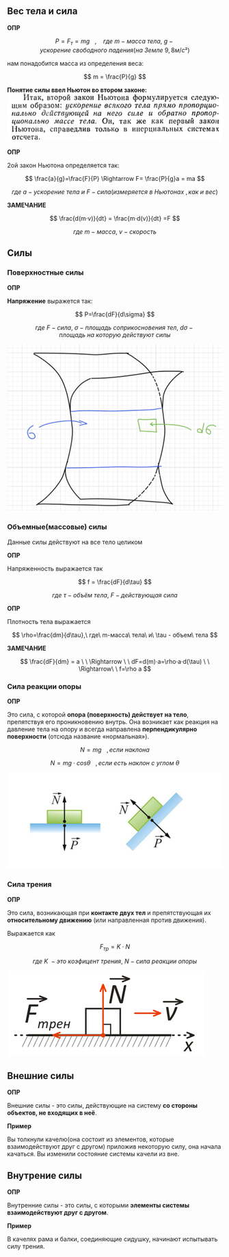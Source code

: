 ## Вес тела и сила

**ОПР**

$$
P=F_т = mg \ \ \ , \ \ \ \ где\ m-масса\ тела,\ g -ускорение\ свободного\ падения(на\ Земле\ 9,8 м/с²)
$$

нам понадобится масса из определения веса:

$$
m = \frac{P}{g}
$$

**Понятие силы ввел Ньютон во втором законе:**
![img1.png](img1.png)

**ОПР**

2ой закон Ньютона определяется так:

$$
\frac{a}{g}=\frac{F}{P} \Rightarrow F= \frac{P}{g}a = ma
$$

$$
где\ a-ускорение\ тела\ и\ F- сила (измеряется\ в\ Ньютонах \ , как \ и\ вес )
$$

**ЗАМЕЧАНИЕ**

$$
\frac{d(m·v)}{dt} = \frac{m·d(v)}{dt} =F
$$

$$
где\ m-масса,\ v-скорость
$$

## Силы

### Поверхностные силы

**ОПР**

**Напряжение** выражется так:

$$
P=\frac{dF}{d\sigma}
$$

$$
где\ F-сила,\ \sigma-площадь\ соприкосновения\ тел,\ d\sigma - площадь\ на\ которую\ действуют\ силы
$$

![img2.png](img2.png)

### Объемные(массовые) силы

Данные силы действуют на все тело целиком

**ОПР**

Напряженность выражается так

$$
f = \frac{dF}{d\tau}
$$

$$
где\ \tau-объём\ тела,\ F-действующая\ сила
$$

**ОПР**

Плотность тела выражается

$$
\rho=\frac{dm}{d\tau},\ где\ m-масса\ тела\ и\ \tau - объем\ тела
$$

**ЗАМЕЧАНИЕ**

$$
\frac{dF}{dm} = a \ \  \Rightarrow \ \ dF=d(m)·a=\rho·a·d(\tau) \ \ \Rightarrow\ \  f=\rho a
$$

### Сила реакции опоры

**ОПР**

Это сила, с которой **опора (поверхность) действует на тело**, препятствуя его проникновению внутрь. Она возникает как реакция на давление тела на опору и всегда направлена **перпендикулярно поверхности** (отсюда название «нормальная»).

$$
N=mg\ \ \ , если\ наклона
$$

$$
N=mg⋅cosθ \ \ \ , если\ есть\ наклон \ с \ углом \ θ
$$

![img4.png](img4.png)

### Сила трения

**ОПР**

Это сила, возникающая при **контакте двух тел** и препятствующая их **относительному движению** (или направленная против движения).

Выражается как

$$
F_{тр}=K·N
$$

$$
где\ K\ -это \ коэфицент\ трения,\ N-сила\ реакции\ опоры
$$

![img5.gif](img5.gif)


## Внешние силы

**ОПР**

Внешние силы - это силы, действующие на систему **со стороны объектов, не входящих в неё**.

**Пример**

Вы толкнули качелю(она состоит из элементов, которые взаимодействуют друг с другом) приложив некоторую силу, она начала качаться. Вы изменили состояние системы качели из вне.


## Внутрение силы

**ОПР**

Внутренние силы - это силы, с которыми **элементы системы взаимодействуют друг с другом**.

**Пример**

В качелях рама и балки, соединяющие сидушку, начинают испытывать силу трения.
